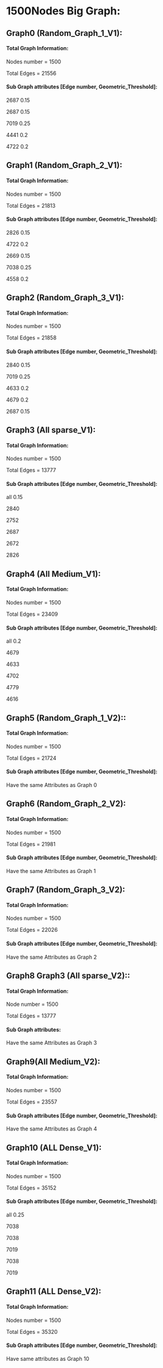 # 1500Nodes Big Graph:
## Graph0 (Random_Graph_1_V1):
#### Total Graph Information:
Nodes number = 1500

Total Edges = 21556
#### Sub Graph attributes [Edge number, Geometric_Threshold]: 
2687	0.15

2687	0.15

7019	0.25

4441	0.2

4722	0.2

## Graph1 (Random_Graph_2_V1):
#### Total Graph Information: 
Nodes number = 1500

Total Edges = 21813
#### Sub Graph attributes [Edge number, Geometric_Threshold]: 
2826	0.15

4722	0.2

2669	0.15

7038	0.25

4558	0.2

## Graph2 (Random_Graph_3_V1):
#### Total Graph Information: 
Nodes number = 1500

Total Edges = 21858
#### Sub Graph attributes [Edge number, Geometric_Threshold]: 
2840	0.15

7019	0.25

4633	0.2

4679	0.2

2687	0.15

## Graph3 (All sparse_V1):
#### Total Graph Information: 
Nodes number = 1500

Total Edges = 13777
#### Sub Graph attributes [Edge number, Geometric_Threshold]: 
all 0.15

2840

2752

2687

2672

2826


## Graph4 (All Medium_V1):
#### Total Graph Information: 
Nodes number = 1500

Total Edges = 23409
#### Sub Graph attributes [Edge number, Geometric_Threshold]: 
all 0.2

4679

4633

4702

4779

4616


## Graph5 (Random_Graph_1_V2)::
#### Total Graph Information: 
Nodes number = 1500

Total Edges = 21724
#### Sub Graph attributes [Edge number, Geometric_Threshold]: 
Have the same Attributes as Graph 0

## Graph6 (Random_Graph_2_V2):
#### Total Graph Information: 
Nodes number = 1500

Total Edges = 21981
#### Sub Graph attributes [Edge number, Geometric_Threshold]: 
Have the same Attributes as Graph 1

## Graph7 (Random_Graph_3_V2):
#### Total Graph Information: 
Nodes number = 1500

Total Edges = 22026
#### Sub Graph attributes [Edge number, Geometric_Threshold]: 
Have the same Attributes as Graph 2

## Graph8 Graph3 (All sparse_V2)::
#### Total Graph Information: 
Node number = 1500

Total Edges = 13777
#### Sub Graph attributes: 
Have the same Attributes as Graph 3


## Graph9(All Medium_V2):
#### Total Graph Information: 
Nodes number = 1500

Total Edges = 23557
#### Sub Graph attributes [Edge number, Geometric_Threshold]: 
Have the same Attributes as Graph 4

## Graph10 (ALL Dense_V1):
#### Total Graph Information: 
Nodes number = 1500

Total Edges = 35152
#### Sub Graph attributes [Edge number, Geometric_Threshold]: 
all 0.25

7038

7038

7019

7038

7019

## Graph11 (ALL Dense_V2):
#### Total Graph Information: 
Nodes number = 1500

Total Edges = 35320
#### Sub Graph attributes [Edge number, Geometric_Threshold]: 
Have same attributes as Graph 10
